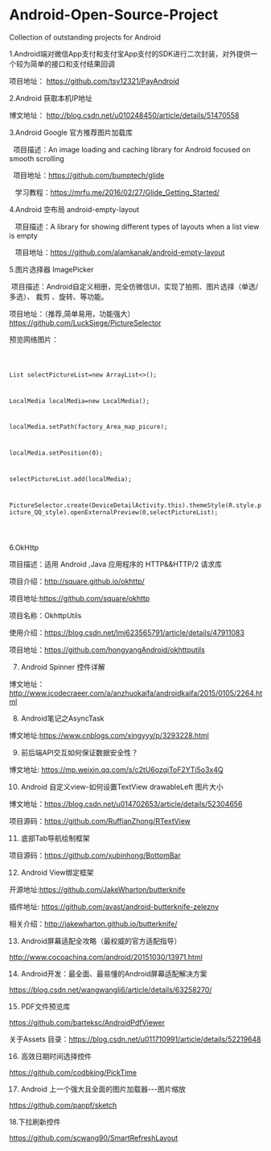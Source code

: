 # Android-Open-Source-Project
Collection of outstanding projects for Android

 1.Android端对微信App支付和支付宝App支付的SDK进行二次封装，对外提供一个较为简单的接口和支付结果回调

   项目地址： https://github.com/tsy12321/PayAndroid

 2.Android 获取本机IP地址

   博文地址： http://blog.csdn.net/u010248450/article/details/51470558
   
 3.Android Google 官方推荐图片加载库
 
    项目描述：An image loading and caching library for Android focused on smooth scrolling
    
    项目地址：https://github.com/bumptech/glide
     
    学习教程：https://mrfu.me/2016/02/27/Glide_Getting_Started/
 
 4.Android 空布局 android-empty-layout
 
    项目描述：A library for showing different types of layouts when a list view is empty
 
    项目地址：https://github.com/alamkanak/android-empty-layout

 5.图片选择器 ImagePicker
 
  项目描述：Android自定义相册，完全仿微信UI，实现了拍照、图片选择（单选/多选）、 裁剪 、旋转、等功能。
 
  项目地址：（推荐,简单易用，功能强大）https://github.com/LuckSiege/PictureSelector
  
  预览网络图片：
  
  <code>
   
   List<LocalMedia> selectPictureList=new ArrayList<>();
 
   LocalMedia localMedia=new LocalMedia();
   
   localMedia.setPath(factory_Area_map_picure);
   
   localMedia.setPosition(0);
   
   selectPictureList.add(localMedia);    
   
   PictureSelector.create(DeviceDetailActivity.this).themeStyle(R.style.picture_QQ_style).openExternalPreview(0,selectPictureList);
  
  </code>
  
 6.OkHttp
 
 项目描述：适用 Android ,Java 应用程序的 HTTP&&HTTP/2 请求库

 项目介绍：http://square.github.io/okhttp/
 
 项目地址:https://github.com/square/okhttp
 
 项目名称：OkhttpUtils
 
 使用介绍：https://blog.csdn.net/lmj623565791/article/details/47911083
 
 项目地址：https://github.com/hongyangAndroid/okhttputils
 
 7.  Android Spinner 控件详解
 
 博文地址：http://www.jcodecraeer.com/a/anzhuokaifa/androidkaifa/2015/0105/2264.html
 
 8. Android笔记之AsyncTask
 
 博文地址:https://www.cnblogs.com/xingyyy/p/3293228.html
 
 9. 前后端API交互如何保证数据安全性？
 
 博文地址: https://mp.weixin.qq.com/s/c2tU6ozqiToF2YTj5o3x4Q
 
 10. Android 自定义view-如何设置TextView drawableLeft 图片大小
 
 博文地址：https://blog.csdn.net/u014702653/article/details/52304656
 
 项目源码：https://github.com/RuffianZhong/RTextView
 
 11. 底部Tab导航绘制框架
 
 项目源码：https://github.com/xubinhong/BottomBar
 
 12. Android View绑定框架
 
 开源地址:https://github.com/JakeWharton/butterknife
 
 插件地址: https://github.com/avast/android-butterknife-zelezny
 
 相关介绍：http://jakewharton.github.io/butterknife/
 
 13. Android屏幕适配全攻略（最权威的官方适配指导）
 
 http://www.cocoachina.com/android/20151030/13971.html
 
 14. Android开发：最全面、最易懂的Android屏幕适配解决方案
 
 https://blog.csdn.net/wangwangli6/article/details/63258270/
 
 15. PDF文件预览库
 
 https://github.com/barteksc/AndroidPdfViewer
 
 关于Assets 目录：https://blog.csdn.net/u011710991/article/details/52219648
 
16. 高效日期时间选择控件

https://github.com/codbking/PickTime

17. Android 上一个强大且全面的图片加载器---图片缩放

https://github.com/panpf/sketch

18.下拉刷新控件

https://github.com/scwang90/SmartRefreshLayout


